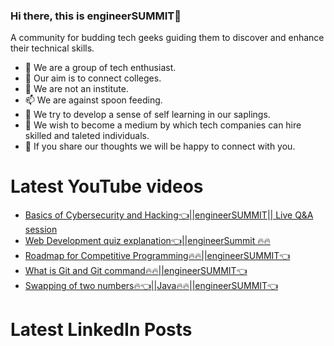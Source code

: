 ### Hi there, this is engineerSUMMIT👋

A community for budding tech geeks guiding them to discover and enhance their technical skills.

- 🔭 We are a group of tech enthusiast.
- 🌱 Our aim is to connect colleges.
- 🤔 We are not an institute.
- 📫 We are against spoon feeding.
- 💬 We try to develop a sense of self learning in our saplings.
- 👯 We wish to become a medium by which tech companies can hire skilled and taleted individuals. 
- 🔭 If you share our thoughts we will be happy to connect with you.

# Latest YouTube videos
<!-- YOUTUBE:START -->
- [Basics of Cybersecurity and Hacking👈||engineerSUMMIT|| Live Q&A session](https://www.youtube.com/watch?v=hfY9LGDb4Gc)
- [Web Development quiz explanation👈||engineerSummit 🔥🔥](https://www.youtube.com/watch?v=ZJdDrnglMgQ)
- [Roadmap for Competitive Programming🔥🔥||engineerSUMMIT👈](https://www.youtube.com/watch?v=TF7KsOp9uQQ)
- [What is Git and Git command🔥🔥||engineerSUMMIT👈](https://www.youtube.com/watch?v=1dCLI5d3gq0)
- [Swapping of two numbers🔥👈||Java🔥🔥||engineerSUMMIT👈](https://www.youtube.com/watch?v=BmCNR7LSmJU)
<!-- YOUTUBE:END -->

# Latest LinkedIn Posts
<!-- LINKEDIN:START -->
<!-- LINKEDIN:END -->

